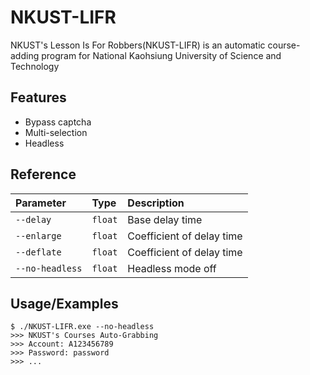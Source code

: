 
# NKUST-LIFR

NKUST's Lesson Is For Robbers(NKUST-LIFR) is an automatic course-adding program for National Kaohsiung University of Science and Technology


## Features

- Bypass captcha
- Multi-selection
- Headless


## Reference

| Parameter | Type     | Description                |
| :-------- | :------- | :------------------------- |
| `--delay` | `float` | Base delay time |
| `--enlarge` | `float` | Coefficient of delay time |
| `--deflate` | `float` | Coefficient of delay time |
| `--no-headless` | `float` | Headless mode off |

## Usage/Examples

```batch
$ ./NKUST-LIFR.exe --no-headless
>>> NKUST's Courses Auto-Grabbing
>>> Account: A123456789
>>> Password: password
>>> ...
```
